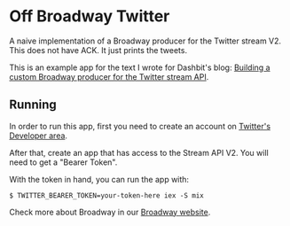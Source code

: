 # Off Broadway Twitter

A naive implementation of a Broadway producer for the Twitter stream V2.
This does not have ACK. It just prints the tweets.

This is an example app for the text I wrote for Dashbit's
blog: [Building a custom Broadway producer for the Twitter stream API](https://dashbit.co/blog/building-a-custom-broadway-producer-for-the-twitter-stream-api).

## Running

In order to run this app, first you need to create an account on
[Twitter's Developer area](https://developer.twitter.com/).

After that, create an app that has access to the Stream API V2.
You will need to get a "Bearer Token".

With the token in hand, you can run the app with:

    $ TWITTER_BEARER_TOKEN=your-token-here iex -S mix

Check more about Broadway in our [Broadway website](https://elixir-broadway.org).

